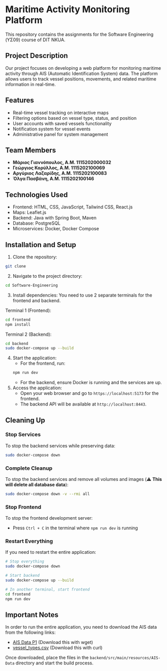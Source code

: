 # Maritime Activity Monitoring Platform

This repository contains the assignments for the Software Engineering (ΥΣ09) course of DIT NKUA.

## Project Description

Our project focuses on developing a web platform for monitoring maritime activity through AIS (Automatic Identification System) data. The platform allows users to track vessel positions, movements, and related maritime information in real-time.

## Features

- Real-time vessel tracking on interactive maps
- Filtering options based on vessel type, status, and position
- User accounts with saved vessels functionality
- Notification system for vessel events
- Administrative panel for system management

## Team Members

- **Μάριος Γιαννόπουλος, Α.Μ. 1115202000032**
- **Γεώργιος Κορύλλος, Α.Μ. 1115202100069**
- **Αργύριος Λαζαρίδης, Α.Μ. 1115202100083**
- **Όλγα Πασβάνη, Α.Μ. 1115202100146**

## Technologies Used

- Frontend: HTML, CSS, JavaScript, Tailwind CSS, React.js
- Maps: Leaflet.js
- Backend: Java with Spring Boot, Maven
- Database: PostgreSQL
- Microservices: Docker, Docker Compose

## Installation and Setup
1. Clone the repository:
```bash
git clone
```
2. Navigate to the project directory:
```bash
cd Software-Engineering
```
3. Install dependencies:
You need to use 2 separate terminals for the frontend and backend.

Terminal 1 (Frontend):
```bash
cd frontend
npm install
```
Terminal 2 (Backend):
```bash
cd backend
sudo docker-compose up --build
```

4. Start the application:
    - For the frontend, run:
    ```bash
    npm run dev
    ```
    - For the backend, ensure Docker is running and the services are up.    
5. Access the application:
    - Open your web browser and go to `https://localhost:5173` for the frontend.
    - The backend API will be available at `http://localhost:8443`.

## Cleaning Up

### Stop Services
To stop the backend services while preserving data:
```bash
sudo docker-compose down
```

### Complete Cleanup
To stop the backend services and remove all volumes and images (⚠️ **This will delete all database data**):
```bash
sudo docker-compose down -v --rmi all
```

### Stop Frontend
To stop the frontend development server:
- Press `Ctrl + C` in the terminal where `npm run dev` is running

### Restart Everything
If you need to restart the entire application:
```bash
# Stop everything
sudo docker-compose down

# Start backend
sudo docker-compose up --build

# In another terminal, start frontend
cd frontend
npm run dev
```

## Important Notes
In order to run the entire application, you need to download the AIS data from the following links:
- [AIS Data P1](https://zenodo.org/records/1167595/files/%5BP1%5D%20AIS%20Data.zip?download=1) (Download this with wget)
- [vessel_types.csv](https://owncloud.skel.iit.demokritos.gr:443/index.php/s/k8eBG9Ze7B5TCjX/download) (Download this with curl)

Once downloaded, place the files in the `backend/src/main/resources/AIS-Data` directory and start the build process.